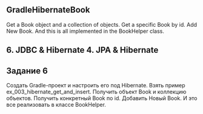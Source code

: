 ## GradleHibernateBook
Get a Book object and a collection of objects. Get a specific Book by id. Add New Book. And this is all implemented in the BookHelper class.
## 6. JDBC & Hibernate 4. JPA & Hibernate
## Задание 6 

Создать Gradle-проект и настроить его под Hibernate. Взять пример ex_003_hibernate_get_and_insert. Получить объект Book и коллекцию объектов. Получить конкретный Book по id. Добавить Новый Book. И это все реализовать в классе BookHelper.
